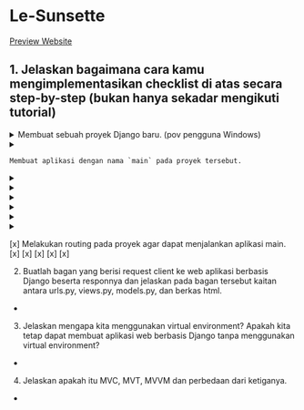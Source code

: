 # Le-Sunsette
[Preview Website]()

## 1. Jelaskan bagaimana cara kamu mengimplementasikan checklist di atas secara step-by-step (bukan hanya sekadar mengikuti tutorial) 
<details>
<summary>Membuat sebuah proyek Django baru. (pov pengguna Windows)</summary>
  
  1) Buat direktori bernama `Le-Sunsette` pada local.
  2) Di dalam direktori tersebut, buka command prompt dan buat virtual environemnt baru dengan menjalankan:
     ```
     python -m venv env
     ```
  3) Aktifkan virtual environtment
     ```
     env\Scripts\activate.bat
     ```
  4) Virtual environment berhasil diaktifkan ditandai dengan `(env)` pada bagian awal input command line. Pastikan virtual environment   tetap berjalan.
  5) Di direktori yang sama, buat berkas `requirements.txt` yang berisi:
     ```
     django
     gunicorn
     whitenoise
     psycopg2-binary
     requests
     urllib3
     ```
  6) Unduh depedencies dengan menjalankan kode di command prompt
     ```
     pip install -r requirements.txt
     ```
  7) Pada direktori yang sama, buat direktori project Django bernama `le_sunsette` dengan menjalankan perintah (pastikan terdapat `.` pada akhir kode):
     ```p
     django-admin startproject le_sunsette .
     ```
  8) Untuk keperluan deployment, tambahkan `"*"` bagian `ALLOWED_HOSTS` pada file `settings.py`, seperti:
     ```
     ...
     ALLOWED_HOSTS = ["*"]
     ...
     ```
  9) Jalankan server Django dengan perintah:
     ```
     python manage.py runserver
     ```
</details>

<details>
  <summary>
    
    Membuat aplikasi dengan nama `main` pada proyek tersebut.
    
  </summary>
  
</details>

<details><summary></summary></details>

<details><summary></summary></details>

<details><summary></summary></details>

<details><summary></summary></details>

<details><summary></summary></details>

<details><summary></summary></details>
    
  
  
[x] Melakukan routing pada proyek agar dapat menjalankan aplikasi main.
[x]
[x]
[x]
[x]
[x]


</details>

2. Buatlah bagan yang berisi request client ke web aplikasi berbasis Django beserta responnya dan jelaskan pada bagan tersebut kaitan antara urls.py, views.py, models.py, dan berkas html.
-

3. Jelaskan mengapa kita menggunakan virtual environment? Apakah kita tetap dapat membuat aplikasi web berbasis Django tanpa menggunakan virtual environment?
-

4. Jelaskan apakah itu MVC, MVT, MVVM dan perbedaan dari ketiganya.
-
